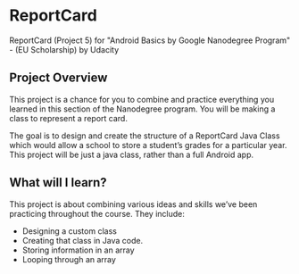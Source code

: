 # ReportCard
ReportCard (Project 5) for "Android Basics by Google Nanodegree Program" - (EU Scholarship) by Udacity

## Project Overview
This project is a chance for you to combine and practice everything you learned in this section of the Nanodegree program. You will be making a class to represent a report card.

The goal is to design and create the structure of a ReportCard Java Class which would allow a school to store a student’s grades for a particular year. This project will be just a java class, rather than a full Android app.

## What will I learn?
This project is about combining various ideas and skills we’ve been practicing throughout the course. They include:

* Designing a custom class
* Creating that class in Java code.
* Storing information in an array
* Looping through an array
